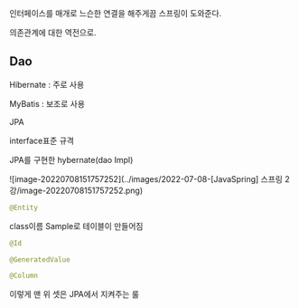 인터페이스를 매개로 느슨한 연결을 해주게끔 스프링이 도와준다.

의존관계에 대한 역전으로.



##  Dao

Hibernate : 주로 사용



MyBatis : 보조로 사용





JPA

interface표준 규격

JPA를 구현한 hybernate(dao Impl)





![image-20220708151757252](../images/2022-07-08-[JavaSpring] 스프링 2강/image-20220708151757252.png)

```java
@Entity
```

class이름 Sample로 테이블이 만들어짐



```java
@Id

@GeneratedValue

@Column
```

이렇게 맨 위 셋은 JPA에서 지켜주는 룰